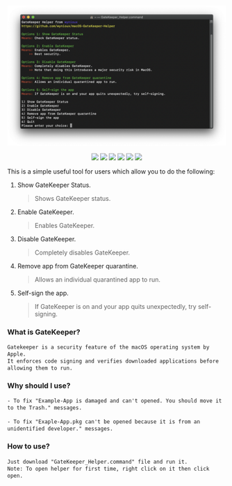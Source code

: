<p align="center">
    <img alt="Screenshot" src="https://github.com/wynioux/macOS-GateKeeper-Helper/raw/master/screenshot.png">
</p>

<p align="center">
    <a href="https://github.com/wynioux/macOS-GateKeeper-Helper/releases/latest" alt="Release">
        <img src="https://img.shields.io/github/release/wynioux/macOS-GateKeeper-Helper" /></a>
    <a href="https://github.com/wynioux/macOS-GateKeeper-Helper/stargazers" alt="Stars">
        <img src="https://img.shields.io/github/stars/wynioux/macOS-GateKeeper-Helper" /></a>
    <a href="https://github.com/wynioux/macOS-GateKeeper-Helper/network/members" alt="Forks">
        <img src="https://img.shields.io/github/forks/wynioux/macOS-GateKeeper-Helper" /></a>
    <a href="https://github.com/wynioux/macOS-GateKeeper-Helper/releases/download/v1.1.0/GateKeeper_Helper.command" alt="Downloads">
        <img src="https://img.shields.io/github/downloads/wynioux/macOS-GateKeeper-Helper/total" /></a>
    <a alt="Size">
        <img src="https://img.shields.io/github/size/wynioux/macOS-GateKeeper-Helper/GateKeeper_Helper.command" /></a>
    <a href="https://github.com/wynioux/macOS-GateKeeper-Helper/blob/master/LICENSE.md" alt="License">
        <img src="https://img.shields.io/github/license/wynioux/macOS-GateKeeper-Helper" /></a>
</p>


This is a simple useful tool for users which allow you to do the following:
1. Show GateKeeper Status.
    > Shows GateKeeper status.

2. Enable GateKeeper.
    > Enables GateKeeper.

3. Disable GateKeeper.
    > Completely disables GateKeeper.

4. Remove app from GateKeeper quarantine.
    > Allows an individual quarantined app to run.

5. Self-sign the app.
    > If GateKeeper is on and your app quits unexpectedly, try self-signing.

### What is GateKeeper?
```
Gatekeeper is a security feature of the macOS operating system by Apple.
It enforces code signing and verifies downloaded applications before allowing them to run.
```

### Why should I use?
```
- To fix "Example-App is damaged and can't opened. You should move it to the Trash." messages.

- To fix "Exaple-App.pkg can't be opened because it is from an unidentified developer." messages.
```

### How to use?
```
Just download "GateKeeper_Helper.command" file and run it.
Note: To open helper for first time, right click on it then click open.
```
